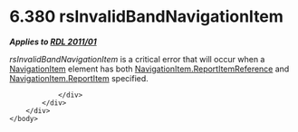 <html dir="LTR" xmlns:mshelp="http://msdn.microsoft.com/mshelp" xmlns:ddue="http://ddue.schemas.microsoft.com/authoring/2003/5" xmlns:xlink="http://www.w3.org/1999/xlink" xmlns:tool="http://www.microsoft.com/tooltip">
    <head>
        <meta http-equiv="Content-Type" content="text/html; CHARSET=utf-8"></meta>
        <meta name="save" content="history"></meta>
        <title>6.380 rsInvalidBandNavigationItem</title>
        <xml>
            <mshelp:toctitle title="6.380 rsInvalidBandNavigationItem"></mshelp:toctitle>
            <mshelp:rltitle title="[MS-RDL]: rsInvalidBandNavigationItem"></mshelp:rltitle>
            <mshelp:keyword index="A" term="65c6d68b-bb3e-465d-8754-b6f2f6763ad5"></mshelp:keyword>
            <mshelp:attr name="DCSext.ContentType" value="open specification"></mshelp:attr>
            <mshelp:attr name="AssetID" value="65c6d68b-bb3e-465d-8754-b6f2f6763ad5"></mshelp:attr>
            <mshelp:attr name="TopicType" value="kbRef"></mshelp:attr>
            <mshelp:attr name="DCSext.Title" value="[MS-RDL]: rsInvalidBandNavigationItem" />
        </xml>
    </head>
    <body>
        <div id="header">
            <h1 class="heading">6.380 rsInvalidBandNavigationItem</h1>
        </div>
        <div id="mainSection">
            <div id="mainBody">
                <div id="allHistory" class="saveHistory"></div>
                <div id="sectionSection0" class="section" name="collapseableSection">
                    

<p><b><i>Applies to </i></b><a href="bf2bab1a-b608-4bcc-b718-1cc1baa9579c.html"><b><i>RDL 2011/01</i></b></a></p>

<p><i>rsInvalidBandNavigationItem</i> is a critical error that
will occur when a <a href="641d4b8e-25ed-425c-ad17-66ba777d2782.html">NavigationItem</a>
element has both <a href="5d4b5692-dd1b-476a-b1a8-5e5e124a32d2.html">NavigationItem.ReportItemReference</a>
and <a href="2a7eec12-9d11-4bc0-9190-39917b40ee60.html">NavigationItem.ReportItem</a>
specified.</p>


                </div>
            </div>
        </div>
    </body>
</html>
